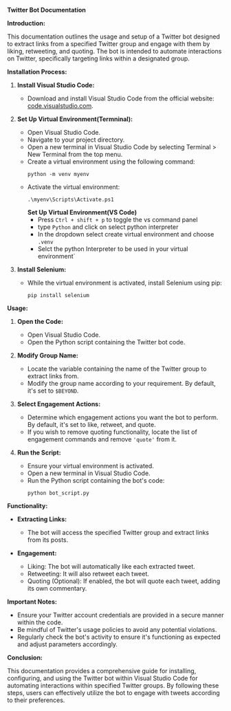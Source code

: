**Twitter Bot Documentation**

**Introduction:**

This documentation outlines the usage and setup of a Twitter bot designed to extract links from a specified Twitter group and engage with them by liking, retweeting, and quoting. The bot is intended to automate interactions on Twitter, specifically targeting links within a designated group.

**Installation Process:**

1. **Install Visual Studio Code:**
   - Download and install Visual Studio Code from the official website: [code.visualstudio.com](https://code.visualstudio.com/).

2. **Set Up Virtual Environment(Termninal):**
   - Open Visual Studio Code.
   - Navigate to your project directory.
   - Open a new terminal in Visual Studio Code by selecting Terminal > New Terminal from the top menu.
   - Create a virtual environment using the following command:
     ```
     python -m venv myenv
     ```
   - Activate the virtual environment:
     ```
     .\myenv\Scripts\Activate.ps1
     ```
     **Set Up Virtual Environment(VS Code)**
     - Press `Ctrl + shift + p` to toggle the vs command panel
     - type `Python` and click on select python interpreter
     - In the dropdown select create virtual environment and choose `.venv`
     - Selct the python Interpreter to be used in your virtual environment`

3. **Install Selenium:**
   - While the virtual environment is activated, install Selenium using pip:
     ```
     pip install selenium
     ```

**Usage:**

1. **Open the Code:**
   - Open Visual Studio Code.
   - Open the Python script containing the Twitter bot code.

2. **Modify Group Name:**
   - Locate the variable containing the name of the Twitter group to extract links from.
   - Modify the group name according to your requirement. By default, it's set to `$BEYOND`.

3. **Select Engagement Actions:**
   - Determine which engagement actions you want the bot to perform. By default, it's set to like, retweet, and quote.
   - If you wish to remove quoting functionality, locate the list of engagement commands and remove `'quote'` from it.

4. **Run the Script:**
   - Ensure your virtual environment is activated.
   - Open a new terminal in Visual Studio Code.
   - Run the Python script containing the bot's code:
     ```
     python bot_script.py
     ```

**Functionality:**

- **Extracting Links:**
  - The bot will access the specified Twitter group and extract links from its posts.

- **Engagement:**
  - Liking: The bot will automatically like each extracted tweet.
  - Retweeting: It will also retweet each tweet.
  - Quoting (Optional): If enabled, the bot will quote each tweet, adding its own commentary.

**Important Notes:**

- Ensure your Twitter account credentials are provided in a secure manner within the code.
- Be mindful of Twitter's usage policies to avoid any potential violations.
- Regularly check the bot's activity to ensure it's functioning as expected and adjust parameters accordingly.

**Conclusion:**

This documentation provides a comprehensive guide for installing, configuring, and using the Twitter bot within Visual Studio Code for automating interactions within specified Twitter groups. By following these steps, users can effectively utilize the bot to engage with tweets according to their preferences.
